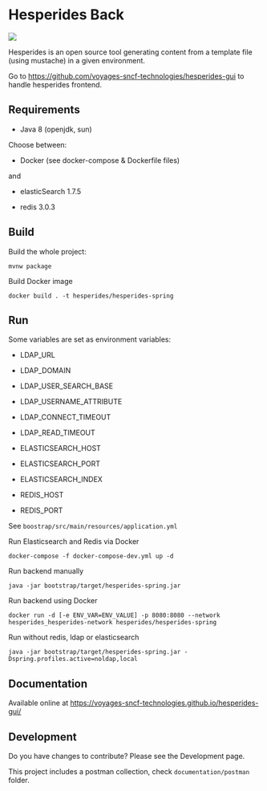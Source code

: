 # Hesperides Back

[![](https://travis-ci.org/voyages-sncf-technologies/hesperides.svg?branch=feature/springboot)](https://travis-ci.org/voyages-sncf-technologies/hesperides)

Hesperides is an open source tool generating content from a template file (using mustache) in a given environment.

Go to https://github.com/voyages-sncf-technologies/hesperides-gui to handle hesperides frontend.

## Requirements

 * Java 8 (openjdk, sun)
 
 Choose between:

 * Docker (see docker-compose & Dockerfile files)

and

 * elasticSearch 1.7.5

 * redis 3.0.3

## Build

Build the whole project:
 
    mvnw package

Build Docker image

    docker build . -t hesperides/hesperides-spring

## Run

Some variables are set as environment variables:
* LDAP_URL
* LDAP_DOMAIN
* LDAP_USER_SEARCH_BASE
* LDAP_USERNAME_ATTRIBUTE
* LDAP_CONNECT_TIMEOUT
* LDAP_READ_TIMEOUT

* ELASTICSEARCH_HOST
* ELASTICSEARCH_PORT
* ELASTICSEARCH_INDEX

* REDIS_HOST
* REDIS_PORT

See `boostrap/src/main/resources/application.yml`

Run Elasticsearch and Redis via Docker

    docker-compose -f docker-compose-dev.yml up -d

Run backend manually

    java -jar bootstrap/target/hesperides-spring.jar
    
Run backend using Docker

    docker run -d [-e ENV_VAR=ENV_VALUE] -p 8080:8080 --network hesperides_hesperides-network hesperides/hesperides-spring
    
Run without redis, ldap or elasticsearch

    java -jar bootstrap/target/hesperides-spring.jar -Dspring.profiles.active=noldap,local

## Documentation

Available online at <https://voyages-sncf-technologies.github.io/hesperides-gui/>

## Development

Do you have changes to contribute? Please see the Development page.

This project includes a postman collection, check `documentation/postman` folder.
